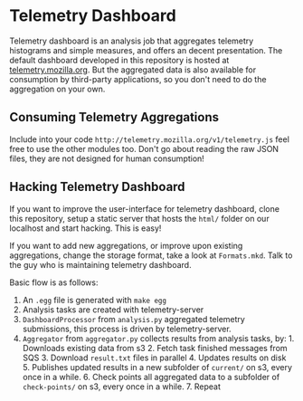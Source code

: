 Telemetry Dashboard
===================
Telemetry dashboard is an analysis job that aggregates telemetry histograms and
simple measures, and offers an decent presentation. The default dashboard
developed in this repository is hosted at
[telemetry.mozilla.org](http://telemetry.mozilla.org). But the aggregated data
is also available for consumption by third-party applications, so you don't need
to do the aggregation on your own.

Consuming Telemetry Aggregations
--------------------------------
Include into your code `http://telemetry.mozilla.org/v1/telemetry.js` feel free
to use the other modules too.
Don't go about reading the raw JSON files, they are not designed for human
consumption!


Hacking Telemetry Dashboard
---------------------------
If you want to improve the user-interface for telemetry dashboard, clone this
repository, setup a static server that hosts the `html/` folder on our localhost
and start hacking. This is easy!

If you want to add new aggregations, or improve upon existing aggregations,
change the storage format, take a look at `Formats.mkd`. Talk to the guy who is
maintaining telemetry dashboard.

Basic flow is as follows:
  1. An `.egg` file is generated with `make egg`
  2. Analysis tasks are created with telemetry-server
  3. `DashboardProcessor` from `analysis.py` aggregated telemetry submissions,
     this process is driven by telemetry-server.
  4. `Aggregator` from `aggregator.py` collects results from analysis tasks, by:
    1. Downloads existing data from s3
    2. Fetch task finished messages from SQS
    3. Download `result.txt` files in parallel
    4. Updates results on disk
    5. Publishes updated results in a new subfolder of `current/` on s3, every
       once in a while.
    6. Check points all aggregated data to a subfolder of `check-points/` on s3,
       every once in a while.
    7. Repeat
